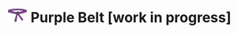# [<img src="https://raw.githubusercontent.com/AppSecure-nrw/security-belts/assets/belt-img/06_security-belt-purple.svg" width="40" />](#) Purple Belt [work in progress]
